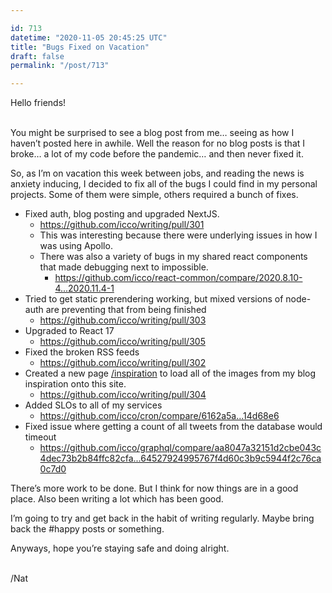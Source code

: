 ```yaml
---

id: 713
datetime: "2020-11-05 20:45:25 UTC"
title: "Bugs Fixed on Vacation"
draft: false
permalink: "/post/713"

---
```


Hello friends!

\
You might be surprised to see a blog post from me… seeing as how I haven’t posted here in awhile. Well the reason for no blog posts is that I broke… a lot of my code before the pandemic… and then never fixed it.

So, as I’m on vacation this week between jobs, and reading the news is anxiety inducing, I decided to fix all of the bugs I could find in my personal projects. Some of them were simple, others required a bunch of fixes.

* Fixed auth, blog posting and upgraded NextJS.
  * <https://github.com/icco/writing/pull/301>
  * This was interesting because there were underlying issues in how I was using Apollo.
  * There was also a variety of bugs in my shared react components that made debugging next to impossible.
    * <https://github.com/icco/react-common/compare/2020.8.10-4...2020.11.4-1>
* Tried to get static prerendering working, but mixed versions of node-auth are preventing that from being finished
  * <https://github.com/icco/writing/pull/303>
* Upgraded to React 17
  * <https://github.com/icco/writing/pull/305>
* Fixed the broken RSS feeds
  * <https://github.com/icco/writing/pull/302>
* Created a new page [/inspiration](https://writing.natwelch.com/inspiration) to load all of the images from my blog inspiration onto this site.
  * <https://github.com/icco/writing/pull/304>
* Added SLOs to all of my services
  * <https://github.com/icco/cron/compare/6162a5a...14d68e6>
* Fixed issue where getting a count of all tweets from the database would timeout
  * <https://github.com/icco/graphql/compare/aa8047a32151d2cbe043c4dec73b2b84ffc82cfa...64527924995767f4d60c3b9c5944f2c76ca0c7d0>

There’s more work to be done. But I think for now things are in a good place. Also been writing a lot which has been good.

I’m going to try and get back in the habit of writing regularly. Maybe bring back the #happy posts or something.

Anyways, hope you’re staying safe and doing alright.

\
/Nat
